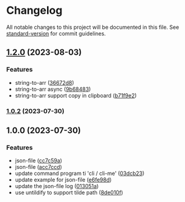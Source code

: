 # Changelog

All notable changes to this project will be documented in this file. See [standard-version](https://github.com/conventional-changelog/standard-version) for commit guidelines.

## [1.2.0](https://github.com/screw-hand/cli/compare/v1.0.2...v1.2.0) (2023-08-03)

### Features

- string-to-arr ([36672d8](https://github.com/screw-hand/cli/commits/36672d8f006f16469a03983f7afa85a1a6d23dd0))
- string-to-arr async ([9b68483](https://github.com/screw-hand/cli/commits/9b68483480bb2681215c5fbe8ba9f33cbcc54d9e))
- string-to-arr support copy in clipboard ([b71f9e2](https://github.com/screw-hand/cli/commits/b71f9e2a26b0d78cbbf648e37cfebcc98655333b))

### [1.0.2](https://github.com/screw-hand/cli/compare/v1.0.0...v1.0.2) (2023-07-30)

## 1.0.0 (2023-07-30)

### Features

- json-file ([cc7c59a](https://github.com/screw-hand/cli/commits/cc7c59a8ec2420b1b47c95348e24567bd58061ec))
- json-file ([acc7ccd](https://github.com/screw-hand/cli/commits/acc7ccdf498c5d1ccc1a1f1b7c08dfff7e84d095))
- update command program ti 'cli / cli-me' ([03dcb23](https://github.com/screw-hand/cli/commits/03dcb2383d7c93133d76257ea1910e21cd0f8189))
- update example for json-file ([e6fe98d](https://github.com/screw-hand/cli/commits/e6fe98d7f8424184f2488ec79be21c89e1cdd60e))
- update the json-file log ([013051a](https://github.com/screw-hand/cli/commits/013051a7ad8fa5c9514996928fdc88cb71466f46))
- use untildify to support tilde path ([8de010f](https://github.com/screw-hand/cli/commits/8de010fc7732fef1f7ae94a96e630d94df36f6b6))
